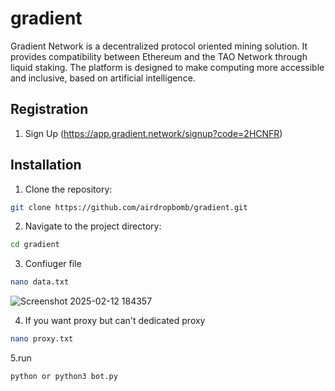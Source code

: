# gradient
Gradient Network is a decentralized protocol oriented mining solution. It provides compatibility between Ethereum and the TAO Network through liquid staking. The platform is designed to make computing more accessible and inclusive, based on artificial intelligence.

## Registration

1. Sign Up (https://app.gradient.network/signup?code=2HCNFR)

## Installation
1. Clone the repository:

```bash
git clone https://github.com/airdropbomb/gradient.git
```

2. Navigate to the project directory:

```bash
cd gradient
```

3. Confiuger file

```bash
nano data.txt
```

![Screenshot 2025-02-12 184357](https://github.com/user-attachments/assets/76a8b43d-c93c-40a0-a2b0-ca573b94ec37)

4. If you want proxy but can't dedicated proxy
   
```bash
nano proxy.txt
```

5.run 

```bash
python or python3 bot.py
```
